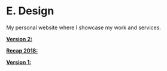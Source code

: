 # E. Design

My personal website where I showcase my work and services.

[**Version 2:**](https://eryc.design/)

[**Recap 2018:**](https://eryc.design/recap)

[**Version 1:**](https://eryc.design/2018)